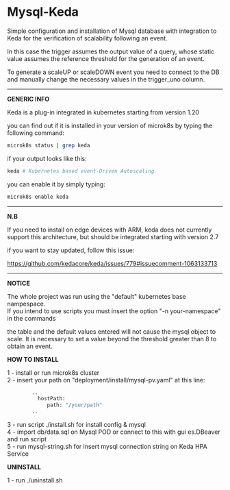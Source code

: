 # Mysql-Keda


Simple configuration and installation of Mysql database with integration to Keda for the verification of scalability following an event.

In this case the trigger assumes the output value of a query, whose static value assumes the reference threshold for the generation of an event.

To generate a scaleUP or scaleDOWN event you need to connect to the DB and manually change the necessary values ​​in the trigger_uno column.


__________________________________

<b>GENERIC INFO</b>

Keda is a plug-in integrated in kubernetes starting from version 1.20

you can find out if it is installed in your version of microk8s by typing the following command:
```sh
microk8s status | grep keda
```

if your output looks like this:
```sh
keda # Kubernetes based event-Driven Autoscaling
```

you can enable it by simply typing:
```sh
microk8s enable keda
```
__________________________________

<b>N.B</b>

If you need to install on edge devices with ARM, keda does not currently support this architecture, but should be integrated starting with version 2.7

if you want to stay updated, follow this issue:

https://github.com/kedacore/keda/issues/779#issuecomment-1063133713

__________________________________

<b>NOTICE</b>

The whole project was run using the "default" kubernetes base nampespace.<br>
If you intend to use scripts you must insert the option "-n your-namespace" in the commands<br>

the table and the default values ​​entered will not cause the mysql object to scale. It is necessary to set a value beyond the threshold greater than 8 to obtain an event.

<b>HOW TO INSTALL</b>

1 - install or run microk8s cluster<br>
2 - insert your path on "deployment/install/mysql-pv.yaml" at this line:<br>
```sh    
        ..
          hostPath:
             path: "/your/path"
        ..
```
	
3 - run script ./install.sh for install config & mysql<br>
4 - import db/data.sql on Mysql POD or connect to this with gui es.DBeaver and run script<br> 
5 - run mysql-string.sh for insert mysql connection string on Keda HPA Service

<b>UNINSTALL</b>

1 - run ./uninstall.sh


